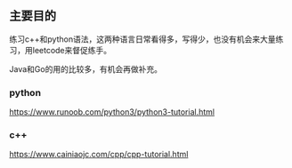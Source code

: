 ## 主要目的
练习c++和python语法，这两种语言日常看得多，写得少，也没有机会来大量练习，用leetcode来督促练手。

Java和Go的用的比较多，有机会再做补充。

### python

https://www.runoob.com/python3/python3-tutorial.html

### c++

https://www.cainiaojc.com/cpp/cpp-tutorial.html
